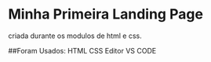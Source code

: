 # Minha Primeira Landing Page
 criada durante os modulos de html e css.
 
 ##Foram Usados:
 HTML
 CSS
 Editor VS CODE
 
